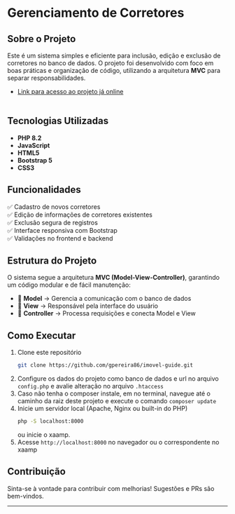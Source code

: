 # Gerenciamento de Corretores

## Sobre o Projeto
Este é um sistema simples e eficiente para inclusão, edição e exclusão de corretores no banco de dados. O projeto foi desenvolvido com foco em boas práticas e organização de código, utilizando a arquitetura **MVC** para separar responsabilidades.

- <a href="https://testimovelguide.glaucopereira.com/" target="_blank">Link para acesso ao projeto já online</a><br><br>

## Tecnologias Utilizadas
- **PHP 8.2**
- **JavaScript**
- **HTML5**
- **Bootstrap 5**
- **CSS3**

## Funcionalidades
✅ Cadastro de novos corretores  
✅ Edição de informações de corretores existentes  
✅ Exclusão segura de registros  
✅ Interface responsiva com Bootstrap  
✅ Validações no frontend e backend  

## Estrutura do Projeto
O sistema segue a arquitetura **MVC (Model-View-Controller)**, garantindo um código modular e de fácil manutenção:
- 📂 **Model** → Gerencia a comunicação com o banco de dados
- 📂 **View** → Responsável pela interface do usuário
- 📂 **Controller** → Processa requisições e conecta Model e View

## Como Executar
1. Clone este repositório
   ```bash
   git clone https://github.com/gpereira86/imovel-guide.git
   ```
2. Configure os dados do projeto como banco de dados e url no arquivo `config.php` e avalie alteração no arquivo `.htaccess`
3. Caso não tenha o composer instale, em no terminal, navegue até o caminho da raiz deste projeto e execute o comando `composer update`
4. Inicie um servidor local (Apache, Nginx ou built-in do PHP)
   ```bash
   php -S localhost:8000
   ```
   ou inicie o xaamp.
5. Acesse `http://localhost:8000` no navegador ou o correspondente no xaamp

## Contribuição
Sinta-se à vontade para contribuir com melhorias! Sugestões e PRs são bem-vindos.

---
